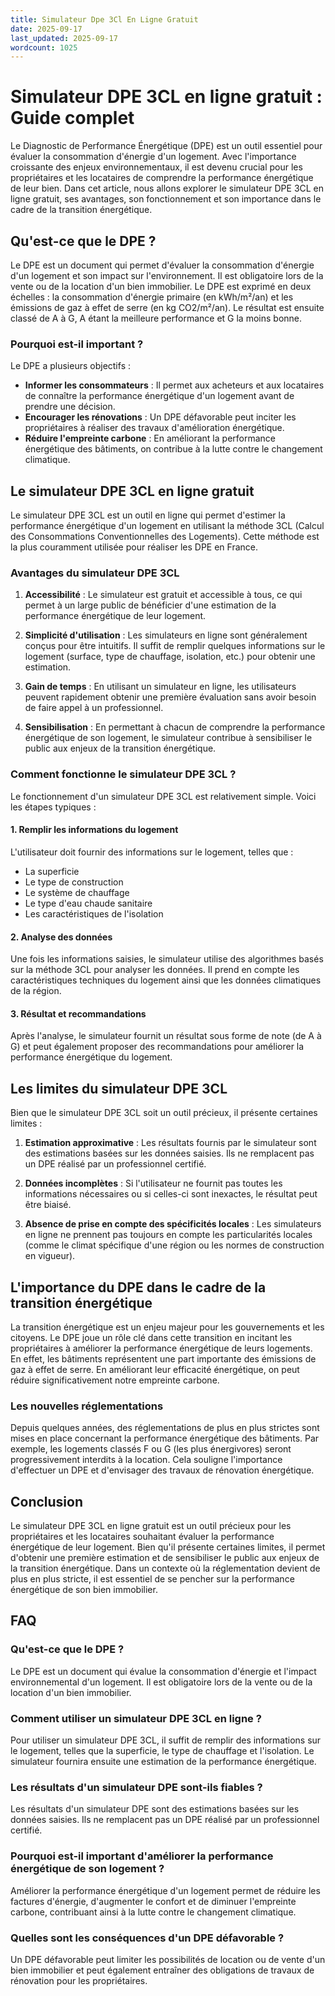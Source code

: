 ```yaml
---
title: Simulateur Dpe 3Cl En Ligne Gratuit
date: 2025-09-17
last_updated: 2025-09-17
wordcount: 1025
---
```


# Simulateur DPE 3CL en ligne gratuit : Guide complet

Le Diagnostic de Performance Énergétique (DPE) est un outil essentiel pour évaluer la consommation d'énergie d'un logement. Avec l'importance croissante des enjeux environnementaux, il est devenu crucial pour les propriétaires et les locataires de comprendre la performance énergétique de leur bien. Dans cet article, nous allons explorer le simulateur DPE 3CL en ligne gratuit, ses avantages, son fonctionnement et son importance dans le cadre de la transition énergétique.

## Qu'est-ce que le DPE ?

Le DPE est un document qui permet d'évaluer la consommation d'énergie d'un logement et son impact sur l'environnement. Il est obligatoire lors de la vente ou de la location d'un bien immobilier. Le DPE est exprimé en deux échelles : la consommation d'énergie primaire (en kWh/m²/an) et les émissions de gaz à effet de serre (en kg CO2/m²/an). Le résultat est ensuite classé de A à G, A étant la meilleure performance et G la moins bonne.

### Pourquoi est-il important ?

Le DPE a plusieurs objectifs :
- **Informer les consommateurs** : Il permet aux acheteurs et aux locataires de connaître la performance énergétique d'un logement avant de prendre une décision.
- **Encourager les rénovations** : Un DPE défavorable peut inciter les propriétaires à réaliser des travaux d'amélioration énergétique.
- **Réduire l'empreinte carbone** : En améliorant la performance énergétique des bâtiments, on contribue à la lutte contre le changement climatique.

## Le simulateur DPE 3CL en ligne gratuit

Le simulateur DPE 3CL est un outil en ligne qui permet d'estimer la performance énergétique d'un logement en utilisant la méthode 3CL (Calcul des Consommations Conventionnelles des Logements). Cette méthode est la plus couramment utilisée pour réaliser les DPE en France.

### Avantages du simulateur DPE 3CL

1. **Accessibilité** : Le simulateur est gratuit et accessible à tous, ce qui permet à un large public de bénéficier d'une estimation de la performance énergétique de leur logement.
   
2. **Simplicité d'utilisation** : Les simulateurs en ligne sont généralement conçus pour être intuitifs. Il suffit de remplir quelques informations sur le logement (surface, type de chauffage, isolation, etc.) pour obtenir une estimation.

3. **Gain de temps** : En utilisant un simulateur en ligne, les utilisateurs peuvent rapidement obtenir une première évaluation sans avoir besoin de faire appel à un professionnel.

4. **Sensibilisation** : En permettant à chacun de comprendre la performance énergétique de son logement, le simulateur contribue à sensibiliser le public aux enjeux de la transition énergétique.

### Comment fonctionne le simulateur DPE 3CL ?

Le fonctionnement d'un simulateur DPE 3CL est relativement simple. Voici les étapes typiques :

#### 1. Remplir les informations du logement

L'utilisateur doit fournir des informations sur le logement, telles que :
- La superficie
- Le type de construction
- Le système de chauffage
- Le type d'eau chaude sanitaire
- Les caractéristiques de l'isolation

#### 2. Analyse des données

Une fois les informations saisies, le simulateur utilise des algorithmes basés sur la méthode 3CL pour analyser les données. Il prend en compte les caractéristiques techniques du logement ainsi que les données climatiques de la région.

#### 3. Résultat et recommandations

Après l'analyse, le simulateur fournit un résultat sous forme de note (de A à G) et peut également proposer des recommandations pour améliorer la performance énergétique du logement.

## Les limites du simulateur DPE 3CL

Bien que le simulateur DPE 3CL soit un outil précieux, il présente certaines limites :

1. **Estimation approximative** : Les résultats fournis par le simulateur sont des estimations basées sur les données saisies. Ils ne remplacent pas un DPE réalisé par un professionnel certifié.

2. **Données incomplètes** : Si l'utilisateur ne fournit pas toutes les informations nécessaires ou si celles-ci sont inexactes, le résultat peut être biaisé.

3. **Absence de prise en compte des spécificités locales** : Les simulateurs en ligne ne prennent pas toujours en compte les particularités locales (comme le climat spécifique d'une région ou les normes de construction en vigueur).

## L'importance du DPE dans le cadre de la transition énergétique

La transition énergétique est un enjeu majeur pour les gouvernements et les citoyens. Le DPE joue un rôle clé dans cette transition en incitant les propriétaires à améliorer la performance énergétique de leurs logements. En effet, les bâtiments représentent une part importante des émissions de gaz à effet de serre. En améliorant leur efficacité énergétique, on peut réduire significativement notre empreinte carbone.

### Les nouvelles réglementations

Depuis quelques années, des réglementations de plus en plus strictes sont mises en place concernant la performance énergétique des bâtiments. Par exemple, les logements classés F ou G (les plus énergivores) seront progressivement interdits à la location. Cela souligne l'importance d'effectuer un DPE et d'envisager des travaux de rénovation énergétique.

## Conclusion

Le simulateur DPE 3CL en ligne gratuit est un outil précieux pour les propriétaires et les locataires souhaitant évaluer la performance énergétique de leur logement. Bien qu'il présente certaines limites, il permet d'obtenir une première estimation et de sensibiliser le public aux enjeux de la transition énergétique. Dans un contexte où la réglementation devient de plus en plus stricte, il est essentiel de se pencher sur la performance énergétique de son bien immobilier.

## FAQ

### Qu'est-ce que le DPE ?

Le DPE est un document qui évalue la consommation d'énergie et l'impact environnemental d'un logement. Il est obligatoire lors de la vente ou de la location d'un bien immobilier.

### Comment utiliser un simulateur DPE 3CL en ligne ?

Pour utiliser un simulateur DPE 3CL, il suffit de remplir des informations sur le logement, telles que la superficie, le type de chauffage et l'isolation. Le simulateur fournira ensuite une estimation de la performance énergétique.

### Les résultats d'un simulateur DPE sont-ils fiables ?

Les résultats d'un simulateur DPE sont des estimations basées sur les données saisies. Ils ne remplacent pas un DPE réalisé par un professionnel certifié.

### Pourquoi est-il important d'améliorer la performance énergétique de son logement ?

Améliorer la performance énergétique d'un logement permet de réduire les factures d'énergie, d'augmenter le confort et de diminuer l'empreinte carbone, contribuant ainsi à la lutte contre le changement climatique.

### Quelles sont les conséquences d'un DPE défavorable ?

Un DPE défavorable peut limiter les possibilités de location ou de vente d'un bien immobilier et peut également entraîner des obligations de travaux de rénovation pour les propriétaires.